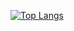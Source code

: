 [![Top Langs](https://github-readme-stats.vercel.app/api/top-langs/?username=scriptedcity&layout=compact
)](https://github.com/anuraghazra/github-readme-stats)
